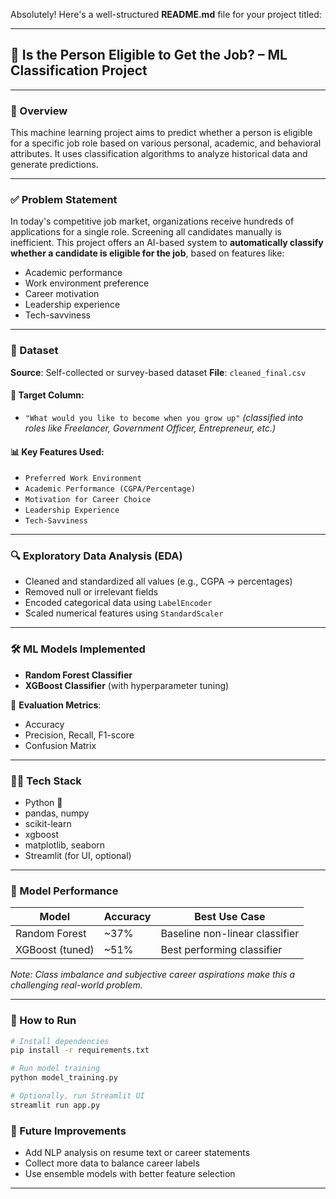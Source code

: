 Absolutely! Here's a well-structured **README.md** file for your project titled:

---

## 📘 **Is the Person Eligible to Get the Job?** – ML Classification Project

---

### 🧠 Overview

This machine learning project aims to predict whether a person is eligible for a specific job role based on various personal, academic, and behavioral attributes. It uses classification algorithms to analyze historical data and generate predictions.

---

### ✅ Problem Statement

In today's competitive job market, organizations receive hundreds of applications for a single role. Screening all candidates manually is inefficient. This project offers an AI-based system to **automatically classify whether a candidate is eligible for the job**, based on features like:

* Academic performance
* Work environment preference
* Career motivation
* Leadership experience
* Tech-savviness

---

### 📂 Dataset

**Source**: Self-collected or survey-based dataset
**File**: `cleaned_final.csv`

#### 🎯 Target Column:

* `"What would you like to become when you grow up"` *(classified into roles like Freelancer, Government Officer, Entrepreneur, etc.)*

#### 📊 Key Features Used:

* `Preferred Work Environment`
* `Academic Performance (CGPA/Percentage)`
* `Motivation for Career Choice`
* `Leadership Experience`
* `Tech-Savviness`

---

### 🔍 Exploratory Data Analysis (EDA)

* Cleaned and standardized all values (e.g., CGPA → percentages)
* Removed null or irrelevant fields
* Encoded categorical data using `LabelEncoder`
* Scaled numerical features using `StandardScaler`

---

### 🛠️ ML Models Implemented

* **Random Forest Classifier**
* **XGBoost Classifier** (with hyperparameter tuning)

🧪 **Evaluation Metrics**:

* Accuracy
* Precision, Recall, F1-score
* Confusion Matrix

---

### 🧑‍💻 Tech Stack

* Python 🐍
* pandas, numpy
* scikit-learn
* xgboost
* matplotlib, seaborn
* Streamlit (for UI, optional)

---

### 🎯 Model Performance

| Model           | Accuracy | Best Use Case                  |
| --------------- | -------- | ------------------------------ |
| Random Forest   | \~37%    | Baseline non-linear classifier |
| XGBoost (tuned) | \~51%    | Best performing classifier     |

*Note: Class imbalance and subjective career aspirations make this a challenging real-world problem.*

---

### 💬 How to Run

```bash
# Install dependencies
pip install -r requirements.txt

# Run model training
python model_training.py

# Optionally, run Streamlit UI
streamlit run app.py
```

### 🚀 Future Improvements

* Add NLP analysis on resume text or career statements
* Collect more data to balance career labels
* Use ensemble models with better feature selection


---
